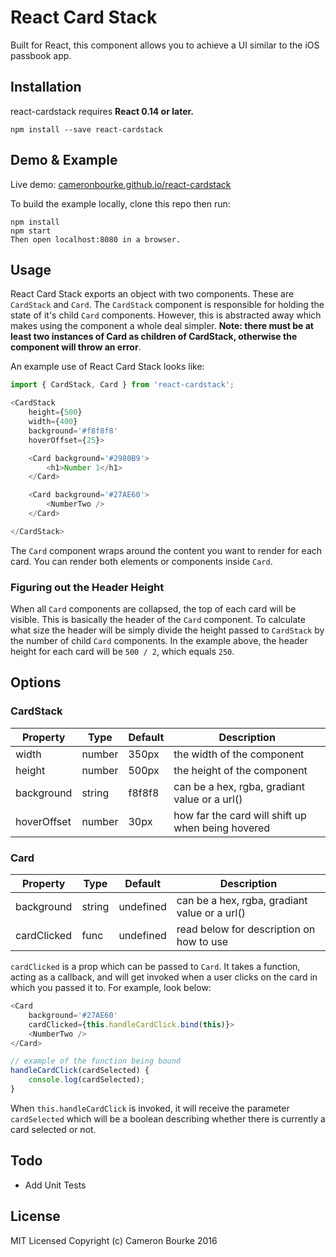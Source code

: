 React Card Stack
=========================

Built for React, this component allows you to achieve a UI similar to the iOS passbook app.

## Installation

react-cardstack requires **React 0.14 or later.**

```
npm install --save react-cardstack
```

## Demo & Example

Live demo: [cameronbourke.github.io/react-cardstack](http://cameronbourke.github.io/react-cardstack)

To build the example locally, clone this repo then run:

```
npm install
npm start
Then open localhost:8080 in a browser.
```

## Usage

React Card Stack exports an object with two components. These are `CardStack` and `Card`. The `CardStack` component is responsible for holding the state of it's child `Card` components. However, this is abstracted away which makes using the component a whole deal simpler. **Note: there must be at least two instances of Card as children of CardStack, otherwise the component will throw an error**.

An example use of React Card Stack looks like:

```js
import { CardStack, Card } from 'react-cardstack';

<CardStack
	height={500}
	width={400}
	background='#f8f8f8'
	hoverOffset={25}>

	<Card background='#2980B9'>
		<h1>Number 1</h1>
	</Card>

	<Card background='#27AE60'>
		<NumberTwo />
	</Card>

</CardStack>
```

The `Card` component wraps around the content you want to render for each card. You can render both elements or components inside `Card`.

### Figuring out the Header Height

When all `Card` components are collapsed, the top of each card will be visible. This is basically the header of the `Card` component. To calculate what size the header will be simply divide the height passed to `CardStack` by the number of child `Card` components. In the example above, the header height for each card will be `500 / 2`, which equals `250`.

## Options

### CardStack

Property  | Type | Default | Description
------------- | ------------- | ------ | --------
width       | number | 350px  | the width of the component
height      | number | 500px  | the height of the component
background  | string | f8f8f8 | can be a hex, rgba, gradiant value or a url()
hoverOffset | number | 30px   | how far the card will shift up when being hovered

### Card

Property  | Type | Default | Description
------------- | ------------- | ------- | -------
background  | string | undefined | can be a hex, rgba, gradiant value or a url()
cardClicked | func   | undefined | read below for description on how to use

`cardClicked` is a prop which can be passed to `Card`. It takes a function, acting as a callback, and will get invoked when a user clicks on the card in which you passed it to. For example, look below:

```js
<Card
	background='#27AE60'
	cardClicked={this.handleCardClick.bind(this)}>
	<NumberTwo />
</Card>

// example of the function being bound
handleCardClick(cardSelected) {
	console.log(cardSelected);
}
```

When `this.handleCardClick` is invoked, it will receive the parameter `cardSelected` which will be a boolean describing whether there is currently a card selected or not.

## Todo

- Add Unit Tests

## License

MIT Licensed Copyright (c) Cameron Bourke 2016
